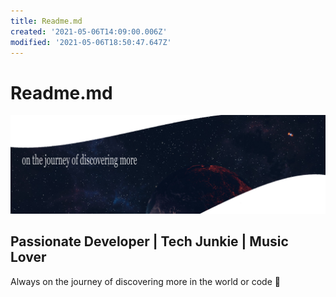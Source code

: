```yaml
---
title: Readme.md
created: '2021-05-06T14:09:00.006Z'
modified: '2021-05-06T18:50:47.647Z'
---
```


# Readme.md

![Image](https://github.com/c0der4t/c0der4t/blob/main/img/banner.png)

## Passionate Developer | Tech Junkie | Music Lover

Always on the journey of discovering more in the world or code 🚀
